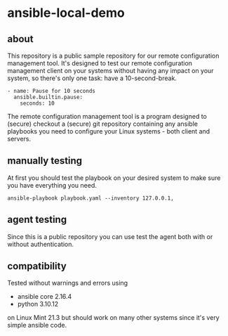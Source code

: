 # ansible-local-demo

## about

This repository is a public sample repository for our remote configuration management tool.
It's designed to test our remote configuration management client on your systems without having any impact on your system, so there's only one task: have a 10-second-break.


```
- name: Pause for 10 seconds
  ansible.builtin.pause:
    seconds: 10
```

The remote configuration management tool is a program designed to (secure) checkout a (secure) git repository containing any ansible playbooks you need to configure your Linux systems - both client and servers.

## manually testing

At first you should test the playbook on your desired system to make sure you have everything you need.

```
ansible-playbook playbook.yaml --inventory 127.0.0.1,
```

## agent testing

Since this is a public repository you can use test the agent both with or without authentication.

## compatibility

Tested without warnings and errors using
- ansible core 2.16.4
- python 3.10.12

on Linux Mint 21.3 but should work on many other systems since it's very simple ansible code.